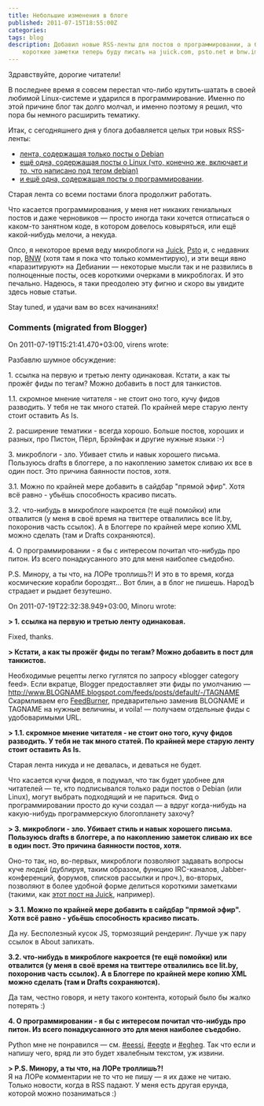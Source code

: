 ```yaml
---
title: Небольшие изменения в блоге
published: 2011-07-15T18:55:00Z
categories: 
tags: blog
description: Добавил новые RSS-ленты для постов о программировании, а более
    короткие заметки теперь буду писать на juick.com, psto.net и bnw.im.
---
```


Здравствуйте, дорогие читатели!

В последнее время я совсем перестал что-либо крутить-шатать в своей любимой Linux-системе и ударился в программирование. Именно по этой причине блог так долго молчал, и именно поэтому я решил, что пора бы немного расширить тематику.

Итак, с сегодняшнего дня у блога добавляется целых три новых RSS-ленты:<ul><li><a href="http://feeds.feedburner.com/DebianiaDebian">лента, содержащая только посты о Debian</a></li><li><a href="http://feeds.feedburner.com/DebianiaLinux">ещё одна, содержащая посты о Linux (что, конечно же, включает и то, что написано под тегом debian)</a></li><li><a href="http://feeds.feedburner.com/DebianiaProgramming">и ещё одна, содержащая посты о программировании</a>.</li></ul>Старая лента со всеми постами блога продолжит работать.

Что касается программирования, у меня нет никаких гениальных постов и даже черновиков — просто иногда таки хочется отписаться о каком-то занятном коде, в котором довелось ковыряться, или ещё какой-нибудь мелочи, а некуда.

Олсо, я некоторое время веду микроблоги на <a href="http://juick.com/Minoru">Juick</a>, <a href="http://minoru.psto.net/">Psto</a> и, с недавних пор, <a href="http://bnw.im/u/minoru">BNW</a> (хотя там я пока что только комментирую), и эти вещи явно «паразитируют» на Дебиании — некоторые мысли так и не развились в полноценные посты, осев короткими очерками в микроблогах. И это печально. Надеюсь, я таки преодолею эту фигню и скоро вы увидите здесь новые статьи.

Stay tuned, и удачи вам во всех начинаниях!

<h3 id='hakyll-convert-comments-title'>Comments (migrated from Blogger)</h3>
<div class='hakyll-convert-comment'>
<p class='hakyll-convert-comment-date'>On 2011-07-19T15:21:41.470+03:00, virens wrote:</p>
<p class='hakyll-convert-comment-body'>
Разбавлю шумное обсуждение:

1\. ссылка на первую и третью ленту одинаковая. Кстати, а как ты прожёг фиды по тегам? Можно добавить в пост для танкистов.

1.1. скромное мнение читателя - не стоит оно того, кучу фидов разводить. У тебя не так много статей. По крайней мере старую ленту стоит оставить As Is.

2\. расширение тематики - всегда хорошо. Больше постов, хороших и разных, про Пистон, Пёрл, Брэйнфак и другие нужные языки :-)

3\. микроблоги - зло. Убивает стиль и навык хорошего письма. Пользуюсь drafts в блоггере, а по накоплению заметок сливаю их все в один пост. Это причина баянности постов, хотя.

3.1. Можно по крайней мере добавить в сайдбар &quot;прямой эфир&quot;. Хотя всё равно - убьёшь способность красиво писать.

3.2. что-нибудь в микроблоге накроется (те ещё помойки) или отвалится (у меня в своё время на твиттере отвалились все lit.by, похоронив часть ссылок). А в Блоггере по крайней мере копию XML можно сделать (там и Drafts сохраняются). 

4\. О программировании - я бы с интересом почитал что-нибудь про питон. Из всего понадкусанного это для меня наиболее съедобно. 

P.S. Минору, а ты что, на ЛОРе троллишь?! И это в то время, когда космические корабли бороздят... Вот блин, а в блог не пишешь. НародЪ страдает и рыдает безутешно.
</p>
</div>

<div class='hakyll-convert-comment'>
<p class='hakyll-convert-comment-date'>On 2011-07-19T22:32:38.949+03:00, Minoru wrote:</p>
<p class='hakyll-convert-comment-body'>
<b>&gt; 1. ссылка на первую и третью ленту одинаковая.</b>

Fixed, thanks.

<b>&gt; Кстати, а как ты прожёг фиды по тегам? Можно добавить в пост для танкистов.</b>

Необходимые рецепты легко гуглятся по запросу «blogger category feed». Если вкратце, Blogger предоставляет эти фиды по умолчанию —     http://www.BLOGNAME.blogspot.com/feeds/posts/default/-/TAGNAME  Скармливаем его <a href="http://feedburner.google.com/" rel="nofollow">FeedBurner</a>, предварительно заменив BLOGNAME и TAGNAME на нужные величины, и voila! — получаем отдельные фиды с удобоваримыми URL.

<b>&gt; 1.1. скромное мнение читателя - не стоит оно того, кучу фидов разводить. У тебя не так много статей. По крайней мере старую ленту стоит оставить As Is.</b>

Старая лента никуда и не девалась, и деваться не будет.

Что касается кучи фидов, я подумал, что так будет удобнее для читателей — те, кто подписывался только ради постов о Debian (или Linux), могут выбрать подходящий и не париться. Фид о программировании просто до кучи создал — а вдруг когда-нибудь на какую-нибудь программерскую блогопланету захочу?

<b>&gt; 3. микроблоги - зло. Убивает стиль и навык хорошего письма. Пользуюсь drafts в блоггере, а по накоплению заметок сливаю их все в один пост. Это причина баянности постов, хотя.</b>

Оно-то так, но, во-первых, микроблоги позволяют задавать вопросы куче людей (дублируя, таким образом, функцию IRC-каналов, Jabber-конференций, форумов, списков рассылки и проч.), во-вторых, позволяют в более удобной форме делиться короткими заметками (такими, как <a href="http://juick.com/Minoru/1336913" rel="nofollow">этот пост на Juick</a>, например).

<b>&gt; 3.1. Можно по крайней мере добавить в сайдбар &quot;прямой эфир&quot;. Хотя всё равно - убьёшь способность красиво писать.</b>

Да ну. Бесполезный кусок JS, тормозящий рендеринг. Лучше уж пару ссылок в About запихать.

<b>3.2. что-нибудь в микроблоге накроется (те ещё помойки) или отвалится (у меня в своё время на твиттере отвалились все lit.by, похоронив часть ссылок). А в Блоггере по крайней мере копию XML можно сделать (там и Drafts сохраняются).</b>

Да там, честно говоря, и нету такого контента, который было бы жалко потерять :)

<b>4. О программировании - я бы с интересом почитал что-нибудь про питон. Из всего понадкусанного это для меня наиболее съедобно.</b>

Python мне не понравился — см. <a href="http://static.bitcheese.net/psto/minoru.psto.net/eessi.html" rel="nofollow">#eessi</a>, <a href="http://static.bitcheese.net/psto/minoru.psto.net/eegte.html" rel="nofollow">#eegte</a> и <a href="http://static.bitcheese.net/psto/minoru.psto.net/egheg.html" rel="nofollow">#egheg</a>. Так что если и напишу чего, вряд ли это будет хвалебным текстом, уж извини.

<b>&gt; P.S. Минору, а ты что, на ЛОРе троллишь?!</b><br/>
Я на ЛОРе комментарии не то что не пишу — я их даже не читаю. Только новости, когда в RSS падают. У меня есть другая ерунда, которой можно позаниматься :)
</p>
</div>



